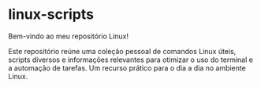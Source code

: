 # linux-scripts
Bem-vindo ao meu repositório Linux! 

Este repositório reúne uma coleção pessoal de comandos Linux úteis, scripts diversos e informações relevantes para otimizar o uso do terminal e a automação de tarefas. Um recurso prático para o dia a dia no ambiente Linux.
